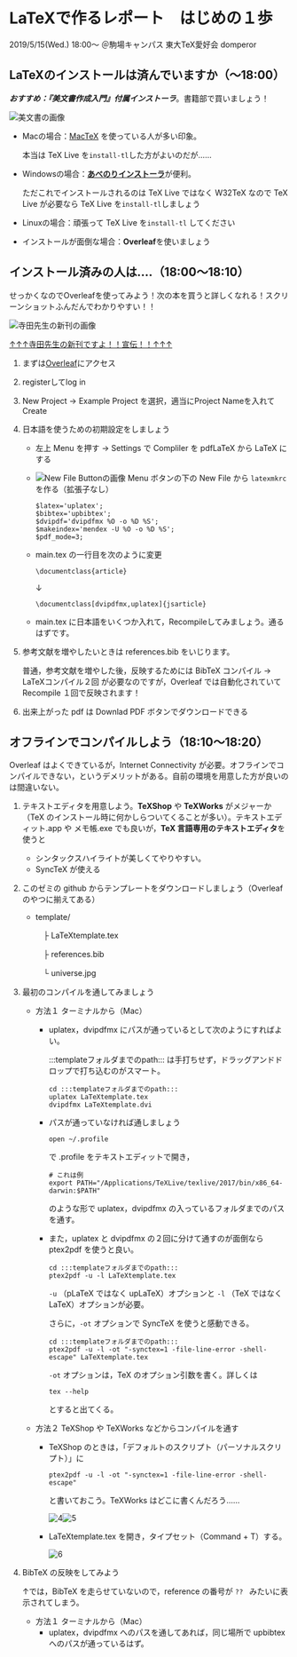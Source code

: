 # LaTeXで作るレポート　はじめの１歩

2019/5/15(Wed.) 18:00〜 ＠駒場キャンパス 東大TeX愛好会 domperor

## LaTeXのインストールは済んでいますか（〜18:00）

***おすすめ：『美文書作成入門』付属インストーラ***。書籍部で買いましょう！

![美文書の画像](1.jpg)

- Macの場合：[MacTeX](https://doratex.hatenablog.jp/entry/20190502/1556775026) を使っている人が多い印象。

  本当は TeX Live を```install-tl```した方がよいのだが……

- Windowsの場合：[**あべのりインストーラ**](https://www.ms.u-tokyo.ac.jp/~abenori/soft/abtexinst.html)が便利。

  ただこれでインストールされるのは TeX Live ではなく W32TeX なので TeX Live が必要なら TeX Live を```install-tl```しましょう

- Linuxの場合：頑張って TeX Live を```install-tl``` してください
- インストールが面倒な場合：**Overleaf**を使いましょう

## インストール済みの人は‥‥（18:00〜18:10）

せっかくなのでOverleafを使ってみよう！次の本を買うと詳しくなれる！スクリーンショットふんだんでわかりやすい！！

![寺田先生の新刊の画像](2.jpg)

[↑↑↑寺田先生の新刊ですよ！！宣伝！！↑↑↑](https://www.amazon.co.jp/改訂第7版-LaTeX2ε美文書作成入門-奥村-晴彦/dp/4774187054)

1. まずは[Overleaf](https://www.overleaf.com/)にアクセス

2. registerしてlog in

3. New Project -> Example Project を選択，適当にProject Nameを入れてCreate

4. 日本語を使うための初期設定をしましょう

   - 左上 Menu を押す -> Settings で Compliler を pdfLaTeX から LaTeX にする

   - ![New File Buttonの画像](3.png) Menu ボタンの下の New File から ```latexmkrc``` を作る（拡張子なし）

     ```latexmkrc
     $latex='uplatex';
     $bibtex='upbibtex';
     $dvipdf='dvipdfmx %O -o %D %S';
     $makeindex='mendex -U %O -o %D %S';
     $pdf_mode=3;
     ```

   - main.tex の一行目を次のように変更

     ```変更前
     \documentclass{article}
     ```

     ↓

     ```変更後
     \documentclass[dvipdfmx,uplatex]{jsarticle}
     ```

   - main.tex に日本語をいくつか入れて，Recompileしてみましょう。通るはずです。

5. 参考文献を増やしたいときは references.bib をいじります。

   普通，参考文献を増やした後，反映するためには BibTeX コンパイル -> LaTeXコンパイル２回 が必要なのですが，Overleaf では自動化されていて Recompile １回で反映されます！

6. 出来上がった pdf は Downlad PDF ボタンでダウンロードできる

## オフラインでコンパイルしよう（18:10〜18:20）

Overleaf はよくできているが，Internet Connectivity が必要。オフラインでコンパイルできない，というデメリットがある。自前の環境を用意した方が良いのは間違いない。

1. テキストエディタを用意しよう。**TeXShop** や **TeXWorks** がメジャーか（TeX のインストール時に何かしらついてくることが多い）。テキストエディット.app や メモ帳.exe でも良いが，**TeX 言語専用のテキストエディタ**を使うと

   - シンタックスハイライトが美しくてやりやすい。
   - SyncTeX が使える

2. このゼミの github からテンプレートをダウンロードしましょう（Overleafのやつに揃えてある）

   - template/

     　├  LaTeXtemplate.tex

     　├  references.bib

     　└  universe.jpg

3. 最初のコンパイルを通してみましょう

   - 方法１ ターミナルから（Mac）

     - uplatex，dvipdfmx にパスが通っているとして次のようにすればよい。

       :::templateフォルダまでのpath::: は手打ちせず，ドラッグアンドドロップで打ち込むのがスマート。

       ```ターミナル画面
       cd :::templateフォルダまでのpath:::
       uplatex LaTeXtemplate.tex
       dvipdfmx LaTeXtemplate.dvi
       ```

     - パスが通っていなければ通しましょう

       ```ターミナル画面
       open ~/.profile
       ```

       で .profile をテキストエディットで開き，

       ```.profile
       # これは例
       export PATH="/Applications/TeXLive/texlive/2017/bin/x86_64-darwin:$PATH"
       ```

       のような形で uplatex，dvipdfmx の入っているフォルダまでのパスを通す。

     - また，uplatex と dvipdfmx の２回に分けて通すのが面倒なら ptex2pdf を使うと良い。

       ```ターミナル画面
       cd :::templateフォルダまでのpath:::
       ptex2pdf -u -l LaTeXtemplate.tex
       ```

       `-u` （pLaTeX ではなく upLaTeX）オプションと `-l` （TeX ではなく LaTeX）オプションが必要。

       さらに，`-ot` オプションで SyncTeX を使うと感動できる。

       ```ターミナル画面
       cd :::templateフォルダまでのpath:::
       ptex2pdf -u -l -ot "-synctex=1 -file-line-error -shell-escape" LaTeXtemplate.tex
       ```

       `-ot` オプションは，TeX のオプション引数を書く。詳しくは

       ```ターミナル画面
       tex --help
       ```

       とすると出てくる。

   - 方法２ TeXShop や TeXWorks などからコンパイルを通す

     - TeXShop のときは，「デフォルトのスクリプト（パーソナルスクリプト）」に

       ```LaTeXの欄
       ptex2pdf -u -l -ot "-synctex=1 -file-line-error -shell-escape"
       ```

       と書いておこう。TeXWorks はどこに書くんだろう……

       ![4](4.png)![5](5.png)

     - LaTeXtemplate.tex を開き，タイプセット（Command + T）する。

       ![6](6.png)

4. BibTeX の反映をしてみよう

   ↑では，BibTeX を走らせていないので，reference の番号が  `?? ` みたいに表示されてしまう。

   - 方法１ ターミナルから（Mac）
     - uplatex，dvipdfmx へのパスを通してあれば，同じ場所で upbibtex へのパスが通っているはず。